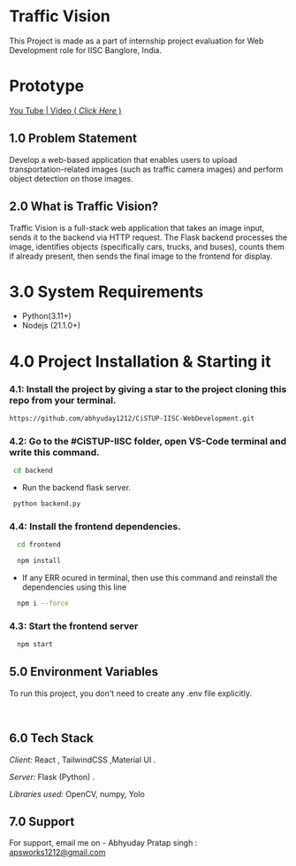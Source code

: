 # Traffic Vision

This Project is made as a part of internship project evaluation for Web Development role for IISC Banglore, India.

# Prototype
[You Tube | Video ( _Click Here_ )](https://youtu.be/FzVe_E0XTC4)

## 1.0 Problem Statement

Develop a web-based application that enables users to upload transportation-related images (such as traffic camera images) and perform object detection on those images.

## 2.0 What is Traffic Vision?

Traffic Vision is a full-stack web application that takes an image input, sends it to the backend via HTTP request. The Flask backend processes the image, identifies objects (specifically cars, trucks, and buses), counts them if already present, then sends the final image to the frontend for display.

# 3.0 System Requirements

- Python(3.11+)
- Nodejs (21.1.0+)


# 4.0 Project Installation & Starting it

### 4.1: Install the project by giving a star to the project cloning this repo from your terminal.

```bash
https://github.com/abhyuday1212/CiSTUP-IISC-WebDevelopment.git
```


### 4.2: Go to the #CiSTUP-IISC folder, open VS-Code terminal and write this command.
 ``` bash
  cd backend
```

- Run the backend flask server.
 ``` bash
  python backend.py
```
 
### 4.4: Install the frontend dependencies.

```bash
  cd frontend
```

```bash
  npm install
```
- If any ERR ocured in terminal, then use this command and reinstall the dependencies using this line
```bash
  npm i --force
```

### 4.3: Start the frontend server
```bash
  npm start
```

## 5.0 Environment Variables
To run this project, you don't need to create any .env file explicitly.

</br>
  
## 6.0 Tech Stack

_Client:_ React , TailwindCSS ,Material UI .

_Server:_ Flask (Python) .

_Libraries used:_ OpenCV, numpy, Yolo


## 7.0 Support

For support, email me on -
Abhyuday Pratap singh : apsworks1212@gmail.com
</br>
 
 
